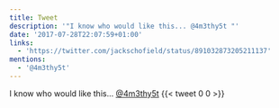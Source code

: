 ```yaml
---
title: Tweet
description: '"I know who would like this... @4m3thy5t "'
date: '2017-07-28T22:07:59+01:00'
links:
  - 'https://twitter.com/jackschofield/status/891032873205211137'
mentions:
  - '@4m3thy5t'
---
```

I know who would like this... [@4m3thy5t](https://twitter.com/@4m3thy5t) 
      {{< tweet 0 0 >}}
    
